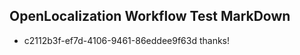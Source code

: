 ## OpenLocalization Workflow Test MarkDown
* c2112b3f-ef7d-4106-9461-86eddee9f63d thanks!

<!--HONumber=Aug16_HO4-->


